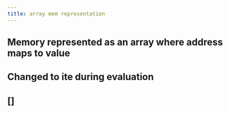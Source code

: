 ```yaml
---
title: array mem representation
---
```


## Memory represented as an array where address maps to value
## Changed to ite during evaluation
## []
